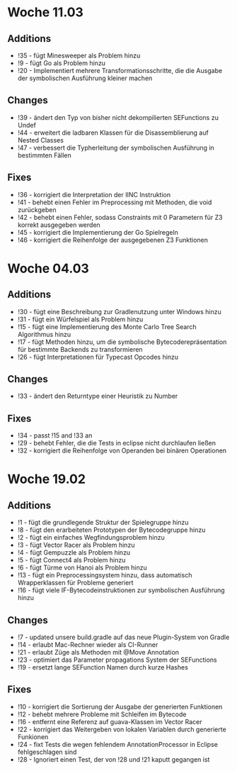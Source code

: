 # Woche 11.03
## Additions
* !35 -  fügt Minesweeper als Problem hinzu
* !9  -  fügt Go als Problem hinzu
* !20 -  Implementiert mehrere Transformationsschritte, die die Ausgabe der
  symbolischen Ausführung kleiner machen

## Changes
* !39 -  ändert den Typ von bisher nicht dekompilierten SEFunctions zu Undef
* !44 -  erweitert die ladbaren Klassen für die Disassemblierung auf Nested
  Classes
* !47 -  verbessert die Typherleitung der symbolischen Ausführung in bestimmten
  Fällen

## Fixes
* !36 -  korrigiert die Interpretation der IINC Instruktion
* !41 -  behebt einen Fehler im Preprocessing mit Methoden, die void zurückgeben
* !42 -  behebt einen Fehler, sodass Constraints mit 0 Parametern für Z3 korrekt
  ausgegeben werden
* !45 -  korrigiert die Implementierung der Go Spielregeln
* !46 -  korrigiert die Reihenfolge der ausgegebenen Z3 Funktionen

# Woche 04.03
## Additions
* !30 -  fügt eine Beschreibung zur Gradlenutzung unter Windows hinzu
* !31 -  fügt ein Würfelspiel als Problem hinzu
* !15 -  fügt eine Implementierung des Monte Carlo Tree Search Algorithmus hinzu
* !17 -  fügt Methoden hinzu, um die symbolische Bytecoderepräsentation für
  bestimmte Backends zu transformieren
* !26 -  fügt Interpretationen für Typecast Opcodes hinzu

## Changes
* !33 -  ändert den Returntype einer Heuristik zu Number

## Fixes
* !34 -  passt !15 and !33 an
* !29 -  behebt Fehler, die die Tests in eclipse nicht durchlaufen ließen
* !32 -  korrigiert die Reihenfolge von Operanden bei binären Operationen

# Woche 19.02
## Additions
* !1  -  fügt die grundlegende Struktur der Spielegruppe hinzu
* !8  -  fügt den erarbeiteten Prototypen der Bytecodegruppe hinzu
* !2  -  fügt ein einfaches Wegfindungsproblem hinzu
* !3  -  fügt Vector Racer als Problem hinzu
* !4  -  fügt Gempuzzle als Problem hinzu
* !5  -  fügt Connect4 als Problem hinzu
* !6  -  fügt Türme von Hanoi als Problem hinzu
* !13 -  fügt ein Preprocessingsystem hinzu, dass automatisch Wrapperklassen
  für Probleme generiert
* !16 -  fügt viele IF-Bytecodeinstruktionen zur symbolischen Ausführung
  hinzu

## Changes
* !7  -  updated unsere build.gradle auf das neue Plugin-System von Gradle
* !14 -  erlaubt Mac-Rechner wieder als CI-Runner
* !21 -  erlaubt Züge als Methoden mit @Move Annotation
* !23 -  optimiert das Parameter propagations System der SEFunctions
* !19 -  ersetzt lange SEFunction Namen durch kurze Hashes

## Fixes
* !10 -  korrigiert die Sortierung der Ausgabe der generierten Funktionen
* !12 -  behebt mehrere Probleme mit Schleifen im Bytecode
* !16 -  entfernt eine Referenz auf guava-Klassen im Vector Racer
* !22 -  korrigiert das Weitergeben von lokalen Variablen durch generierte
  Funkionen
* !24 -  fixt Tests die wegen fehlendem AnnotationProcessor in Eclipse
  fehlgeschlagen sind
* !28 -  Ignoriert einen Test, der von !28 und !21 kaputt gegangen ist
